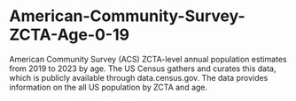 # American-Community-Survey-ZCTA-Age-0-19
American Community Survey (ACS) ZCTA-level annual population estimates from 2019 to 2023 by age. The US Census gathers and curates this data, which is publicly available through data.census.gov. The data provides information on the all US population by ZCTA and age.
